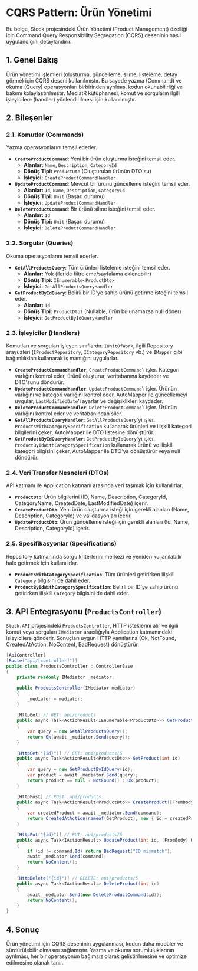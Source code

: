 # CQRS Pattern: Ürün Yönetimi

Bu belge, Stock projesindeki Ürün Yönetimi (Product Management) özelliği için Command Query Responsibility Segregation (CQRS) deseninin nasıl uygulandığını detaylandırır.

## 1. Genel Bakış

Ürün yönetimi işlemleri (oluşturma, güncelleme, silme, listeleme, detay görme) için CQRS deseni kullanılmıştır. Bu sayede yazma (Command) ve okuma (Query) operasyonları birbirinden ayrılmış, kodun okunabilirliği ve bakımı kolaylaştırılmıştır. MediatR kütüphanesi, komut ve sorguların ilgili işleyicilere (handler) yönlendirilmesi için kullanılmıştır.

## 2. Bileşenler

### 2.1. Komutlar (Commands)

Yazma operasyonlarını temsil ederler.

-   **`CreateProductCommand`**: Yeni bir ürün oluşturma isteğini temsil eder.
    -   **Alanlar:** `Name`, `Description`, `CategoryId`
    -   **Dönüş Tipi:** `ProductDto` (Oluşturulan ürünün DTO'su)
    -   **İşleyici:** `CreateProductCommandHandler`
-   **`UpdateProductCommand`**: Mevcut bir ürünü güncelleme isteğini temsil eder.
    -   **Alanlar:** `Id`, `Name`, `Description`, `CategoryId`
    -   **Dönüş Tipi:** `Unit` (Başarı durumu)
    -   **İşleyici:** `UpdateProductCommandHandler`
-   **`DeleteProductCommand`**: Bir ürünü silme isteğini temsil eder.
    -   **Alanlar:** `Id`
    -   **Dönüş Tipi:** `Unit` (Başarı durumu)
    *   **İşleyici:** `DeleteProductCommandHandler`

### 2.2. Sorgular (Queries)

Okuma operasyonlarını temsil ederler.

-   **`GetAllProductsQuery`**: Tüm ürünleri listeleme isteğini temsil eder.
    -   **Alanlar:** Yok (ileride filtreleme/sayfalama eklenebilir)
    -   **Dönüş Tipi:** `IEnumerable<ProductDto>`
    -   **İşleyici:** `GetAllProductsQueryHandler`
-   **`GetProductByIdQuery`**: Belirli bir ID'ye sahip ürünü getirme isteğini temsil eder.
    -   **Alanlar:** `Id`
    -   **Dönüş Tipi:** `ProductDto?` (Nullable, ürün bulunamazsa null döner)
    -   **İşleyici:** `GetProductByIdQueryHandler`

### 2.3. İşleyiciler (Handlers)

Komutları ve sorguları işleyen sınıflardır. `IUnitOfWork`, ilgili Repository arayüzleri (`IProductRepository`, `ICategoryRepository` vb.) ve `IMapper` gibi bağımlılıkları kullanarak iş mantığını uygularlar.

-   **`CreateProductCommandHandler`**: `CreateProductCommand`'ı işler. Kategori varlığını kontrol eder, ürünü oluşturur, veritabanına kaydeder ve DTO'sunu döndürür.
-   **`UpdateProductCommandHandler`**: `UpdateProductCommand`'ı işler. Ürünün varlığını ve kategori varlığını kontrol eder, AutoMapper ile güncellemeyi uygular, `LastModifiedDate`'i ayarlar ve değişiklikleri kaydeder.
-   **`DeleteProductCommandHandler`**: `DeleteProductCommand`'ı işler. Ürünün varlığını kontrol eder ve veritabanından siler.
-   **`GetAllProductsQueryHandler`**: `GetAllProductsQuery`'yi işler. `ProductsWithCategorySpecification` kullanarak ürünleri ve ilişkili kategori bilgilerini çeker, AutoMapper ile DTO listesine dönüştürür.
-   **`GetProductByIdQueryHandler`**: `GetProductByIdQuery`'yi işler. `ProductByIdWithCategorySpecification` kullanarak ürünü ve ilişkili kategori bilgisini çeker, AutoMapper ile DTO'ya dönüştürür veya null döndürür.

### 2.4. Veri Transfer Nesneleri (DTOs)

API katmanı ile Application katmanı arasında veri taşımak için kullanılırlar.

-   **`ProductDto`**: Ürün bilgilerini (ID, Name, Description, CategoryId, CategoryName, CreatedDate, LastModifiedDate) içerir.
-   **`CreateProductDto`**: Yeni ürün oluşturma isteği için gerekli alanları (Name, Description, CategoryId) ve validasyonları içerir.
-   **`UpdateProductDto`**: Ürün güncelleme isteği için gerekli alanları (Id, Name, Description, CategoryId) içerir.

### 2.5. Spesifikasyonlar (Specifications)

Repository katmanında sorgu kriterlerini merkezi ve yeniden kullanılabilir hale getirmek için kullanılırlar.

-   **`ProductsWithCategorySpecification`**: Tüm ürünleri getirirken ilişkili `Category` bilgisini de dahil eder.
-   **`ProductByIdWithCategorySpecification`**: Belirli bir ID'ye sahip ürünü getirirken ilişkili `Category` bilgisini de dahil eder.

## 3. API Entegrasyonu (`ProductsController`)

`Stock.API` projesindeki `ProductsController`, HTTP isteklerini alır ve ilgili komut veya sorguları `IMediator` aracılığıyla Application katmanındaki işleyicilere gönderir. Sonuçları uygun HTTP yanıtlarına (Ok, NotFound, CreatedAtAction, NoContent, BadRequest) dönüştürür.

```csharp
[ApiController]
[Route("api/[controller]")]
public class ProductsController : ControllerBase
{
    private readonly IMediator _mediator;

    public ProductsController(IMediator mediator)
    {
        _mediator = mediator;
    }

    [HttpGet] // GET: api/products
    public async Task<ActionResult<IEnumerable<ProductDto>>> GetProducts()
    {
        var query = new GetAllProductsQuery();
        return Ok(await _mediator.Send(query));
    }

    [HttpGet("{id}")] // GET: api/products/5
    public async Task<ActionResult<ProductDto>> GetProduct(int id)
    {
        var query = new GetProductByIdQuery(id);
        var product = await _mediator.Send(query);
        return product == null ? NotFound() : Ok(product);
    }

    [HttpPost] // POST: api/products
    public async Task<ActionResult<ProductDto>> CreateProduct([FromBody] CreateProductCommand command)
    {
        var createdProduct = await _mediator.Send(command);
        return CreatedAtAction(nameof(GetProduct), new { id = createdProduct.Id }, createdProduct);
    }

    [HttpPut("{id}")] // PUT: api/products/5
    public async Task<IActionResult> UpdateProduct(int id, [FromBody] UpdateProductCommand command)
    {
        if (id != command.Id) return BadRequest("ID mismatch");
        await _mediator.Send(command);
        return NoContent();
    }

    [HttpDelete("{id}")] // DELETE: api/products/5
    public async Task<IActionResult> DeleteProduct(int id)
    {
        await _mediator.Send(new DeleteProductCommand(id));
        return NoContent();
    }
}
```

## 4. Sonuç

Ürün yönetimi için CQRS deseninin uygulanması, kodun daha modüler ve sürdürülebilir olmasını sağlamıştır. Yazma ve okuma sorumluluklarının ayrılması, her bir operasyonun bağımsız olarak geliştirilmesine ve optimize edilmesine olanak tanır. 